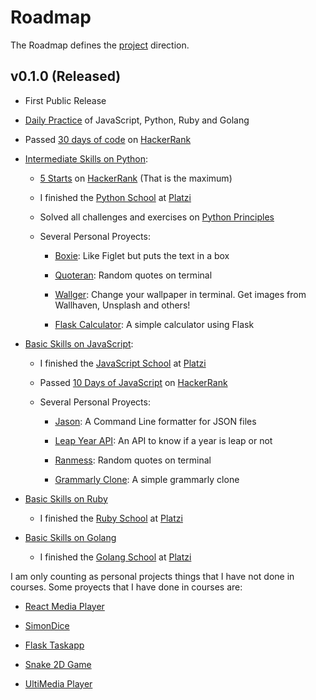 # Roadmap

The Roadmap defines the [project](./ABOUT.md) direction.

## v0.1.0 (Released)

- First Public Release

- [Daily Practice](https://github.com/UltiRequiem/daily-practice) of JavaScript, Python, Ruby and Golang

- Passed [30 days of code](https://www.hackerrank.com/domains/tutorials/30-days-of-code) on [HackerRank](https://github.com/UltiRequiem/HackerRank)

- [Intermediate Skills on Python](https://github.com/UltiRequiem/daily-python-practice):

  - [5 Starts](https://github.com/UltiRequiem/hacker-rank-python) on [HackerRank](https://www.hackerrank.com/Ultirequiem) (That is the maximum)

  - I finished the [Python School](https://platzi.com/p/EliazBobadilla/ruta/3-backend-python/diploma/detalle) at [Platzi](https://platzi.com/p/EliazBobadilla)

  - Solved all challenges and exercises on [Python Principles](https://github.com/UltiRequiem/python-principles)

  - Several Personal Proyects:

    - [Boxie](https://github.com/UltiRequiem/boxie): Like Figlet but puts the text in a box

    - [Quoteran](https://github.com/UltiRequiem/quoteran): Random quotes on terminal

    - [Wallger](https://github.com/UltiRequiem/wallger): Change your wallpaper in terminal. Get images from Wallhaven, Unsplash and others!

    - [Flask Calculator](https://github.com/UltiRequiem/flask-calculator): A simple calculator using Flask

- [Basic Skills on JavaScript](https://github.com/UltiRequiem/daily-js-practice):

  - I finished the [JavaScript School](https://platzi.com/p/EliazBobadilla/ruta/100-escuela-javascript/diploma/detalle) at [Platzi](https://platzi.com/p/EliazBobadilla)

  - Passed [10 Days of JavaScript](https://hackerrank.com/domains/tutorials/10-days-of-javascript) on [HackerRank](https://github.com/UltiRequiem/HackerRank)

  - Several Personal Proyects:

    - [Jason](https://github.com/UltiRequiem/jason-formatter): A Command Line formatter for JSON files

    - [Leap Year API](https://github.com/UltiRequiem/leap-year-api): An API to know if a year is leap or not

    - [Ranmess](https://github.com/UltiRequiem/ranmess): Random quotes on terminal

    - [Grammarly Clone](https://github.com/UltiRequiem/grammarly-clone): A simple grammarly clone

- [Basic Skills on Ruby](https://github.com/UltiRequiem/daily-ruby-practice)

  - I finished the [Ruby School](https://platzi.com/p/EliazBobadilla/ruta/2-backend-ruby/diploma/detalle) at [Platzi](https://platzi.com/p/EliazBobadilla)

- [Basic Skills on Golang](https://github.com/UltiRequiem/daily-go-practice)

  - I finished the [Golang School](https://platzi.com/p/EliazBobadilla/ruta/17-backend-go/diploma/detalle/) at [Platzi](https://platzi.com/p/EliazBobadilla)

I am only counting as personal projects things that I have not done in courses.
Some proyects that I have done in courses are:

- [React Media Player](https://ulti-react-media-player.netlify.app)

- [SimonDice](https://ultirequiem.github.io/SimonDice.js)

- [Flask Taskapp](https://flask-platzi.ultirequiem.repl.co)

- [Snake 2D Game](https://github.com/UltiRequiem/snake-2d)

- [UltiMedia Player](https://ultirequiem.github.io/UltiVideo.js)
